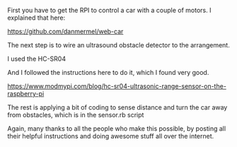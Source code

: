 First you have to get the RPI to control a car with a couple of motors. I explained that here:

https://github.com/danmermel/web-car

The next step is to wire an ultrasound obstacle detector to the arrangement.

I used the HC-SR04

And I followed the instructions here to do it, which I found very good.

https://www.modmypi.com/blog/hc-sr04-ultrasonic-range-sensor-on-the-raspberry-pi

The rest is applying a bit of coding to sense distance and turn the car away from obstacles, which is in the sensor.rb script

Again, many thanks to all the people who make this possible, by posting all their helpful instructions and doing awesome stuff all over the internet.


